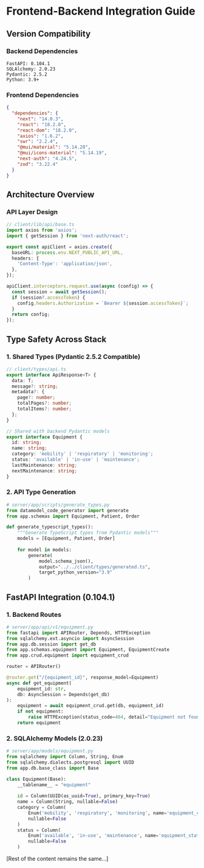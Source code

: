 # Frontend-Backend Integration Guide

## Version Compatibility

### Backend Dependencies
```plaintext
FastAPI: 0.104.1
SQLAlchemy: 2.0.23
Pydantic: 2.5.2
Python: 3.9+
```

### Frontend Dependencies
```json
{
  "dependencies": {
    "next": "14.0.3",
    "react": "18.2.0",
    "react-dom": "18.2.0",
    "axios": "1.6.2",
    "swr": "2.2.4",
    "@mui/material": "5.14.20",
    "@mui/icons-material": "5.14.19",
    "next-auth": "4.24.5",
    "zod": "3.22.4"
  }
}
```

## Architecture Overview

### API Layer Design
```typescript
// client/lib/api/base.ts
import axios from 'axios';
import { getSession } from 'next-auth/react';

export const apiClient = axios.create({
  baseURL: process.env.NEXT_PUBLIC_API_URL,
  headers: {
    'Content-Type': 'application/json',
  },
});

apiClient.interceptors.request.use(async (config) => {
  const session = await getSession();
  if (session?.accessToken) {
    config.headers.Authorization = `Bearer ${session.accessToken}`;
  }
  return config;
});
```

## Type Safety Across Stack

### 1. Shared Types (Pydantic 2.5.2 Compatible)
```typescript
// client/types/api.ts
export interface ApiResponse<T> {
  data: T;
  message?: string;
  metadata?: {
    page?: number;
    totalPages?: number;
    totalItems?: number;
  };
}

// Shared with backend Pydantic models
export interface Equipment {
  id: string;
  name: string;
  category: 'mobility' | 'respiratory' | 'monitoring';
  status: 'available' | 'in-use' | 'maintenance';
  lastMaintenance: string;
  nextMaintenance: string;
}
```

### 2. API Type Generation
```python
# server/app/scripts/generate_types.py
from datamodel_code_generator import generate
from app.schemas import Equipment, Patient, Order

def generate_typescript_types():
    """Generate TypeScript types from Pydantic models"""
    models = [Equipment, Patient, Order]
    
    for model in models:
        generate(
            model.schema_json(),
            output="../../client/types/generated.ts",
            target_python_version="3.9"
        )
```

## FastAPI Integration (0.104.1)

### 1. Backend Routes
```python
# server/app/api/v1/equipment.py
from fastapi import APIRouter, Depends, HTTPException
from sqlalchemy.ext.asyncio import AsyncSession
from app.db.session import get_db
from app.schemas.equipment import Equipment, EquipmentCreate
from app.crud.equipment import equipment_crud

router = APIRouter()

@router.get("/{equipment_id}", response_model=Equipment)
async def get_equipment(
    equipment_id: str,
    db: AsyncSession = Depends(get_db)
):
    equipment = await equipment_crud.get(db, equipment_id)
    if not equipment:
        raise HTTPException(status_code=404, detail="Equipment not found")
    return equipment
```

### 2. SQLAlchemy Models (2.0.23)
```python
# server/app/models/equipment.py
from sqlalchemy import Column, String, Enum
from sqlalchemy.dialects.postgresql import UUID
from app.db.base_class import Base

class Equipment(Base):
    __tablename__ = "equipment"
    
    id = Column(UUID(as_uuid=True), primary_key=True)
    name = Column(String, nullable=False)
    category = Column(
        Enum('mobility', 'respiratory', 'monitoring', name='equipment_category'),
        nullable=False
    )
    status = Column(
        Enum('available', 'in-use', 'maintenance', name='equipment_status'),
        nullable=False
    )
```

[Rest of the content remains the same...]